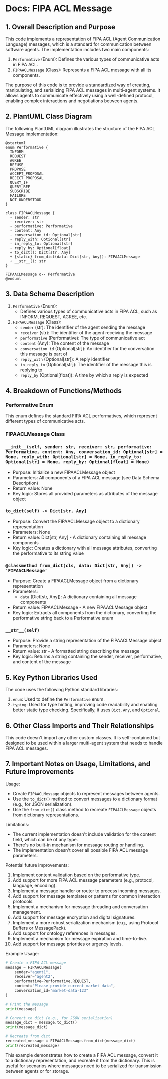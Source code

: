 # Docs: FIPA ACL Message

## 1. Overall Description and Purpose

This code implements a representation of FIPA ACL (Agent Communication Language) messages, which is a standard for communication between software agents. The implementation includes two main components:

1. `Performative` (Enum): Defines the various types of communicative acts in FIPA ACL.
2. `FIPAACLMessage` (Class): Represents a FIPA ACL message with all its components.

The purpose of this code is to provide a standardized way of creating, manipulating, and serializing FIPA ACL messages in multi-agent systems. It allows agents to communicate effectively using a well-defined protocol, enabling complex interactions and negotiations between agents.

## 2. PlantUML Class Diagram

The following PlantUML diagram illustrates the structure of the FIPA ACL Message implementation:

```
@startuml
enum Performative {
  INFORM
  REQUEST
  AGREE
  REFUSE
  PROPOSE
  ACCEPT_PROPOSAL
  REJECT_PROPOSAL
  QUERY_IF
  QUERY_REF
  SUBSCRIBE
  FAILURE
  NOT_UNDERSTOOD
}

class FIPAACLMessage {
  - sender: str
  - receiver: str
  - performative: Performative
  - content: Any
  - conversation_id: Optional[str]
  - reply_with: Optional[str]
  - in_reply_to: Optional[str]
  - reply_by: Optional[float]
  + to_dict(): Dict[str, Any]
  + {static} from_dict(data: Dict[str, Any]): FIPAACLMessage
  + __str__(): str
}

FIPAACLMessage o-- Performative
@enduml

```

## 3. Data Schema Description

1. `Performative` (Enum):
    - Defines various types of communicative acts in FIPA ACL, such as INFORM, REQUEST, AGREE, etc.
2. `FIPAACLMessage` (Class):
    - `sender` (str): The identifier of the agent sending the message
    - `receiver` (str): The identifier of the agent receiving the message
    - `performative` (Performative): The type of communicative act
    - `content` (Any): The content of the message
    - `conversation_id` (Optional[str]): An identifier for the conversation this message is part of
    - `reply_with` (Optional[str]): A reply identifier
    - `in_reply_to` (Optional[str]): The identifier of the message this is replying to
    - `reply_by` (Optional[float]): A time by which a reply is expected

## 4. Breakdown of Functions/Methods

### Performative Enum

This enum defines the standard FIPA ACL performatives, which represent different types of communicative acts.

### FIPAACLMessage Class

### `__init__(self, sender: str, receiver: str, performative: Performative, content: Any, conversation_id: Optional[str] = None, reply_with: Optional[str] = None, in_reply_to: Optional[str] = None, reply_by: Optional[float] = None)`

- Purpose: Initialize a new FIPAACLMessage object
- Parameters: All components of a FIPA ACL message (see Data Schema Description)
- Return value: None
- Key logic: Stores all provided parameters as attributes of the message object

### `to_dict(self) -> Dict[str, Any]`

- Purpose: Convert the FIPAACLMessage object to a dictionary representation
- Parameters: None
- Return value: Dict[str, Any] - A dictionary containing all message components
- Key logic: Creates a dictionary with all message attributes, converting the performative to its string value

### `@classmethod from_dict(cls, data: Dict[str, Any]) -> 'FIPAACLMessage'`

- Purpose: Create a FIPAACLMessage object from a dictionary representation
- Parameters:
    - `data` (Dict[str, Any]): A dictionary containing all message components
- Return value: FIPAACLMessage - A new FIPAACLMessage object
- Key logic: Extracts all components from the dictionary, converting the performative string back to a Performative enum

### `__str__(self)`

- Purpose: Provide a string representation of the FIPAACLMessage object
- Parameters: None
- Return value: str - A formatted string describing the message
- Key logic: Returns a string containing the sender, receiver, performative, and content of the message

## 5. Key Python Libraries Used

The code uses the following Python standard libraries:

1. `enum`: Used to define the `Performative` enum.
2. `typing`: Used for type hinting, improving code readability and enabling better static type checking. Specifically, it uses `Dict`, `Any`, and `Optional`.

## 6. Other Class Imports and Their Relationships

This code doesn't import any other custom classes. It is self-contained but designed to be used within a larger multi-agent system that needs to handle FIPA ACL messages.

## 7. Important Notes on Usage, Limitations, and Future Improvements

Usage:

- Create `FIPAACLMessage` objects to represent messages between agents.
- Use the `to_dict()` method to convert messages to a dictionary format (e.g., for JSON serialization).
- Use the `from_dict()` class method to recreate `FIPAACLMessage` objects from dictionary representations.

Limitations:

- The current implementation doesn't include validation for the content field, which can be of any type.
- There's no built-in mechanism for message routing or handling.
- The implementation doesn't cover all possible FIPA ACL message parameters.

Potential future improvements:

1. Implement content validation based on the performative type.
2. Add support for more FIPA ACL message parameters (e.g., protocol, language, encoding).
3. Implement a message handler or router to process incoming messages.
4. Add support for message templates or patterns for common interaction protocols.
5. Implement a mechanism for message threading and conversation management.
6. Add support for message encryption and digital signatures.
7. Implement a more robust serialization mechanism (e.g., using Protocol Buffers or MessagePack).
8. Add support for ontology references in messages.
9. Implement a mechanism for message expiration and time-to-live.
10. Add support for message priorities or urgency levels.

Example Usage:

```python
# Create a FIPA ACL message
message = FIPAACLMessage(
    sender="agent1",
    receiver="agent2",
    performative=Performative.REQUEST,
    content="Please provide current market data",
    conversation_id="market-data-123"
)

# Print the message
print(message)

# Convert to dict (e.g., for JSON serialization)
message_dict = message.to_dict()
print(message_dict)

# Recreate from dict
recreated_message = FIPAACLMessage.from_dict(message_dict)
print(recreated_message)

```

This example demonstrates how to create a FIPA ACL message, convert it to a dictionary representation, and recreate it from the dictionary. This is useful for scenarios where messages need to be serialized for transmission between agents or for storage.